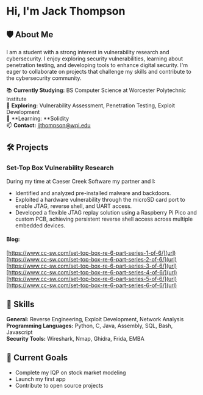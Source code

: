 # Hi, I'm Jack Thompson

## 🛡️ About Me
I am a student with a strong interest in vulnerability research and cybersecurity. I enjoy exploring security vulnerabilities, learning about penetration testing, and developing tools to enhance digital security. I'm eager to collaborate on projects that challenge my skills and contribute to the cybersecurity community.

📚 **Currently Studying:** BS Computer Science at Worcester Polytechnic Institute </br>
🔭 **Exploring:** Vulnerability Assessment, Penetration Testing, Exploit Development </br>
🌱 **Learning: **Solidity </br>
📫 **Contact:** jjthompson@wpi.edu </br>


## 🛠️ Projects

### Set-Top Box Vulnerability Research 
During my time at Caeser Creek Software my partner and I:
- Identified and analyzed pre-installed malware and backdoors.
- Exploited a hardware vulnerability through the microSD card port to enable JTAG, reverse shell, and UART access.
- Developed a flexible JTAG replay solution using a Raspberry Pi Pico and custom PCB, achieving persistent reverse shell access across multiple embedded devices.
#### Blog: 
[https://www.cc-sw.com/set-top-box-re-6-part-series-1-of-6/](url) </br>
[https://www.cc-sw.com/set-top-box-re-6-part-series-2-of-6/](url) </br>
[https://www.cc-sw.com/set-top-box-re-6-part-series-3-of-6/](url) </br>
[https://www.cc-sw.com/set-top-box-re-6-part-series-4-of-6/](url) </br>
[https://www.cc-sw.com/set-top-box-re-6-part-series-5-of-6/](url) </br>
[https://www.cc-sw.com/set-top-box-re-6-part-series-6-of-6/](url) </br>



## 💼 Skills
**General:** Reverse Engineering, Exploit Development, Network Analysis </br>
**Programming Languages:** Python, C, Java, Assembly, SQL, Bash, Javascript </br>
**Security Tools:** Wireshark, Nmap, Ghidra, Frida, EMBA </br>

## 🎯 Current Goals
- Complete my IQP on stock market modeling
- Launch my first app
- Contribute to open source projects
